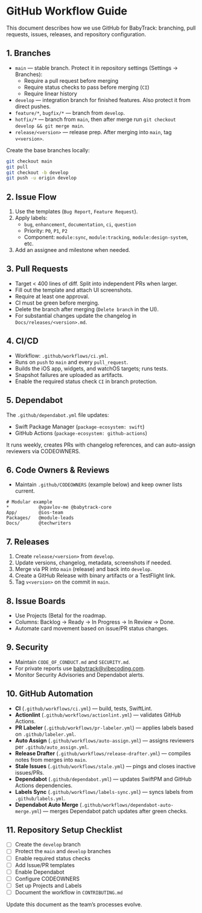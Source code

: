 # GitHub Workflow Guide

This document describes how we use GitHub for BabyTrack: branching, pull requests, issues, releases, and repository configuration.

## 1. Branches
- `main` — stable branch. Protect it in repository settings (Settings → Branches):
  - Require a pull request before merging
  - Require status checks to pass before merging (`CI`)
  - Require linear history
- `develop` — integration branch for finished features. Also protect it from direct pushes.
- `feature/*`, `bugfix/*` — branch from `develop`.
- `hotfix/*` — branch from `main`, then after merge run `git checkout develop && git merge main`.
- `release/<version>` — release prep. After merging into `main`, tag `v<version>`.

Create the base branches locally:
```bash
git checkout main
git pull
git checkout -b develop
git push -u origin develop
```

## 2. Issue Flow
1. Use the templates (`Bug Report`, `Feature Request`).
2. Apply labels:
   - `bug`, `enhancement`, `documentation`, `ci`, `question`
   - Priority: `P0`, `P1`, `P2`
   - Component: `module:sync`, `module:tracking`, `module:design-system`, etc.
3. Add an assignee and milestone when needed.

## 3. Pull Requests
- Target < 400 lines of diff. Split into independent PRs when larger.
- Fill out the template and attach UI screenshots.
- Require at least one approval.
- CI must be green before merging.
- Delete the branch after merging (`Delete branch` in the UI).
- For substantial changes update the changelog in `Docs/releases/<version>.md`.

## 4. CI/CD
- Workflow: `.github/workflows/ci.yml`.
- Runs on `push` to `main` and every `pull_request`.
- Builds the iOS app, widgets, and watchOS targets; runs tests.
- Snapshot failures are uploaded as artifacts.
- Enable the required status check `CI` in branch protection.

## 5. Dependabot
The `.github/dependabot.yml` file updates:
- Swift Package Manager (`package-ecosystem: swift`)
- GitHub Actions (`package-ecosystem: github-actions`)

It runs weekly, creates PRs with changelog references, and can auto-assign reviewers via CODEOWNERS.

## 6. Code Owners & Reviews
- Maintain `.github/CODEOWNERS` (example below) and keep owner lists current.

```
# Modular example
*           @vpavlov-me @babytrack-core
App/        @ios-team
Packages/   @module-leads
Docs/       @techwriters
```

## 7. Releases
1. Create `release/<version>` from `develop`.
2. Update versions, changelog, metadata, screenshots if needed.
3. Merge via PR into `main` (release) and back into `develop`.
4. Create a GitHub Release with binary artifacts or a TestFlight link.
5. Tag `v<version>` on the commit in `main`.

## 8. Issue Boards
- Use Projects (Beta) for the roadmap.
- Columns: Backlog → Ready → In Progress → In Review → Done.
- Automate card movement based on issue/PR status changes.

## 9. Security
- Maintain `CODE_OF_CONDUCT.md` and `SECURITY.md`.
- For private reports use babytrack@vibecoding.com.
- Monitor Security Advisories and Dependabot alerts.

## 10. GitHub Automation
- **CI** (`.github/workflows/ci.yml`) — build, tests, SwiftLint.
- **Actionlint** (`.github/workflows/actionlint.yml`) — validates GitHub Actions.
- **PR Labeler** (`.github/workflows/pr-labeler.yml`) — applies labels based on `.github/labeler.yml`.
- **Auto Assign** (`.github/workflows/auto-assign.yml`) — assigns reviewers per `.github/auto_assign.yml`.
- **Release Drafter** (`.github/workflows/release-drafter.yml`) — compiles notes from merges into `main`.
- **Stale Issues** (`.github/workflows/stale.yml`) — pings and closes inactive issues/PRs.
- **Dependabot** (`.github/dependabot.yml`) — updates SwiftPM and GitHub Actions dependencies.
- **Labels Sync** (`.github/workflows/labels-sync.yml`) — syncs labels from `.github/labels.yml`.
- **Dependabot Auto Merge** (`.github/workflows/dependabot-auto-merge.yml`) — merges Dependabot patch updates after green checks.

## 11. Repository Setup Checklist
- [ ] Create the `develop` branch
- [ ] Protect the `main` and `develop` branches
- [ ] Enable required status checks
- [ ] Add Issue/PR templates
- [ ] Enable Dependabot
- [ ] Configure CODEOWNERS
- [ ] Set up Projects and Labels
- [ ] Document the workflow in `CONTRIBUTING.md`

Update this document as the team’s processes evolve.
